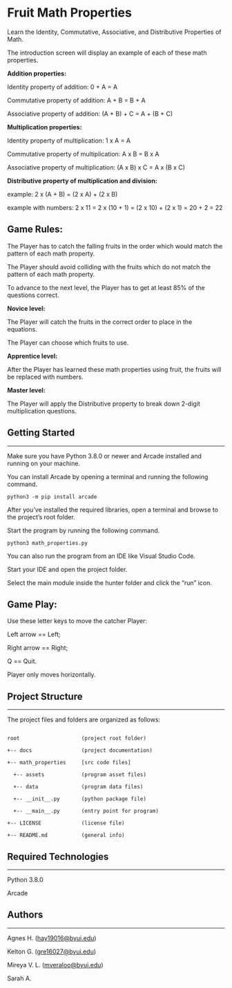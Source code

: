# Fruit Math Properties
Learn the Identity, Commutative, Associative, and Distributive Properties of Math.

The introduction screen will display an example of each of these math properties.


**Addition properties:**

Identity property of addition:  0 + A = A

Commutative property of addition:  A + B = B + A

Associative property of addition:  (A + B) + C = A + (B + C)


**Multiplication properties:**

Identity property of multiplication:  1 x A = A

Commutative property of multiplication:  A x B = B x A

Associative property of multiplication:  (A x B) x C = A x (B x C)


**Distributive property of multiplication and division:**

example:  2 x (A + B)  =  (2 x A) + (2 x B)

example with numbers:  2 x 11 = 2 x (10 + 1) = (2 x 10) + (2 x 1) = 20 + 2 = 22


## Game Rules:

The Player has to catch the falling fruits in the order which would match the pattern of each math property.

The Player should avoid colliding with the fruits which do not match the pattern of each math property.


To advance to the next level, the Player has to get at least 85% of the questions correct.


**Novice level:**

The Player will catch the fruits in the correct order to place in the equations.  

The Player can choose which fruits to use.


**Apprentice level:**

After the Player has learned these math properties using fruit, the fruits will be replaced with numbers.


**Master level:**

The Player will apply the Distributive property to break down 2-digit multiplication questions.


## Getting Started
---
Make sure you have Python 3.8.0 or newer and Arcade installed and running on your machine.

You can install Arcade by opening a terminal and running the following command.

```
python3 -m pip install arcade
```

After you’ve installed the required libraries, open a terminal and browse to the project’s root folder.

Start the program by running the following command.
```
python3 math_properties.py
```

You can also run the program from an IDE like Visual Studio Code.

Start your IDE and open the project folder.

Select the main module inside the hunter folder and click the “run” icon.


## Game Play:

Use these letter keys to move the catcher Player:

Left arrow == Left;

Right arrow == Right;

Q == Quit.

Player only moves horizontally.


## Project Structure
---
The project files and folders are organized as follows:

```

root                    (project root folder)

+-- docs                (project documentation)

+-- math_properties     [src code files]

  +-- assets            (program asset files)

  +-- data              (program data files)

  +-- __init__.py       (python package file)

  +-- __main__.py       (entry point for program)

+-- LICENSE             (license file)

+-- README.md           (general info)

```


## Required Technologies
---
Python 3.8.0

Arcade


## Authors
---

Agnes H. (hay19016@byui.edu)

Kelton G. (gre16027@byui.edu)

Mireya V. L. (mveraloo@byui.edu)

Sarah A.


